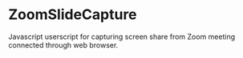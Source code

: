 # ZoomSlideCapture
Javascript userscript for capturing screen share from Zoom meeting connected through web browser.
